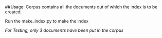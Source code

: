 ##Usage:
Corpus contains all the documents out of which the index is to be created.

Run the make_index.py to make the index

*For Testing, only 3 documents have been put in the corpus*
